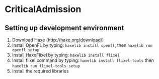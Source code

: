 # CriticalAdmission

## Setting up development environment

1. Download Haxe (http://haxe.org/download/)
2. Install OpenFL by typing: `haxelib install openfl`, then `haxelib run openfl setup`
3. Install HaxeFlixel by typing: `haxelib install flixel`
4. Install flixel command by typing: `haxelib install flixel-tools` then `haxelib run flixel-tools setup`
5. Install the required libraries
